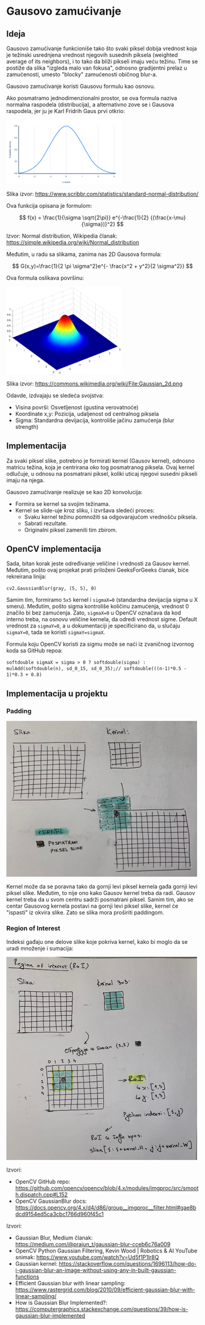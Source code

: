 # Gausovo zamućivanje

## Ideja

Gausovo zamućivanje funkcioniše tako što svaki piksel dobija vrednost koja je težinski usrednjena vrednost njegovih susednih piksela (weighted average of its neighbors), i to tako da bliži pikseli imaju veću težinu. Time se postiže da slika "izgleda malo van fokusa", odnosno gradijentni prelaz u zamućenosti, umesto "blocky" zamućenosti običnog blur-a.

Gausovo zamućivanje koristi Gausovu formulu kao osnovu.

Ako posmatramo jednodimenzionalni prostor, se ova formula naziva normalna raspodela (distribucija), a alternativno zove se i Gausova raspodela, jer ju je Karl Fridrih Gaus prvi otkrio:

<img src="../report_images/normal_distr.png" width="300px" />

Slika izvor: https://www.scribbr.com/statistics/standard-normal-distribution/

Ova funkcija opisana je formulom:

$$
f(x) = \frac{1}{\sigma \sqrt{2\pi}} e^{-\frac{1}{2} {(\frac{x-\mu}{\sigma})}^2}
$$

Izvor: Normal distribution, Wikipedia članak: https://simple.wikipedia.org/wiki/Normal_distribution

Međutim, u radu sa slikama, zanima nas 2D Gausova formula:

$$
G(x,y)=\frac{1}{2 \pi \sigma^2}e^{- \frac{x^2 + y^2}{2 \sigma^2}}
$$

Ova formula oslikava površinu:

<img src="../report_images/2d_gaussian.png" width="300px" />

Slika izvor: https://commons.wikimedia.org/wiki/File:Gaussian_2d.png

Odavde, izdvajaju se sledeća svojstva:
- Visina površi: Osvetljenost (gustina verovatnoće)
- Koordinate x,y: Pozicija, udaljenost od centralnog piksela
- Sigma: Standardna devijacija, kontroliše jačinu zamućenja (blur strength)

## Implementacija

Za svaki piksel slike, potrebno je formirati kernel (Gausov kernel), odnosno matricu težina, koja je centrirana oko tog posmatranog piksela. Ovaj kernel odlučuje, u odnosu na posmatrani piksel, koliki uticaj njegovi susedni pikseli imaju na njega.

Gausovo zamućivanje realizuje se kao 2D konvolucija:
- Formira se kernel sa svojim težinama.
- Kernel se slide-uje kroz sliku, i izvršava sledeći proces:
    - Svaku kernel težinu pomnožiti sa odgovarajućom vrednošću piksela.
    - Sabrati rezultate.
    - Originalni piksel zameniti tim zbirom.


## OpenCV implementacija

Sada, bitan korak jeste određivanje veličine i vrednosti za Gausov kernel. Međutim, pošto ovaj projekat prati priloženi GeeksForGeeks članak, biće rekreirana linija:

```
cv2.GaussianBlur(gray, (5, 5), 0)
```

Samim tim, formiramo `5x5` kernel i `sigmaX=0` (standardna devijacija sigma u X smeru). Međutim, pošto sigma kontroliše količinu zamućenja, vrednost 0 značilo bi bez zamućenja. Zato, `sigmaX=0` u OpenCV označava da kod interno treba, na osnovu veličine kernela, da odredi vrednost sigme. Default vrednost za `sigmaY=0`, a u dokumentaciji je specificirano da, u slučaju `sigmaY=0`, tada se koristi `sigmaY=sigmaX`.

Formula koju OpenCV koristi za sigmu može se naći iz zvaničnog izvornog koda sa GitHub repoa: 

```
softdouble sigmaX = sigma > 0 ? softdouble(sigma) : mulAdd(softdouble(n), sd_0_15, sd_0_35);// softdouble(((n-1)*0.5 - 1)*0.3 + 0.8)
```

## Implementacija u projektu

### Padding

<img src="../report_images/padding.jpeg" width="500px" />

Kernel može da se poravna tako da gornji levi piksel kernela gađa gornji levi piksel slike. Međutim, to nije ono kako Gausov kernel treba da radi. Gausov kernel treba da u svom centru sadrži posmatrani piksel. Samim tim, ako se centar Gausovog kernela postavi na gornji levi piksel slike, kernel će "ispasti" iz okvira slike. Zato se slika mora proširiti paddingom.

### Region of Interest

Indeksi gađaju one delove slike koje pokriva kernel, kako bi moglo da se uradi množenje i sumacija:

<img src="../report_images/roi.jpeg" width="500px" />

Izvori:
- OpenCV GitHub repo: https://github.com/opencv/opencv/blob/4.x/modules/imgproc/src/smooth.dispatch.cpp#L152
- OpenCV GaussianBlur docs: https://docs.opencv.org/4.x/d4/d86/group__imgproc__filter.html#gae8bdcd9154ed5ca3cbc1766d960f45c1


Izvori:
- Gaussian Blur, Medium članak: https://medium.com/@prajun_t/gaussian-blur-cceb6c76a009
- OpenCV Python Gaussian Filtering, Kevin Wood | Robotics & AI YouTube snimak: https://www.youtube.com/watch?v=Ud5f1P1lr8Q
- Gaussian kernel: https://stackoverflow.com/questions/1696113/how-do-i-gaussian-blur-an-image-without-using-any-in-built-gaussian-functions
- Efficient Gaussian blur with linear sampling: https://www.rastergrid.com/blog/2010/09/efficient-gaussian-blur-with-linear-sampling/
- How is Gaussian Blur Implemented?: https://computergraphics.stackexchange.com/questions/39/how-is-gaussian-blur-implemented
